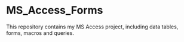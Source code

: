 # MS_Access_Forms
This repository contains my MS Access project, including data tables, forms, macros and queries.
